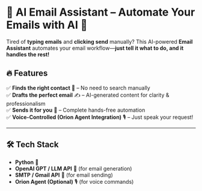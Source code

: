# 🚀 AI Email Assistant – Automate Your Emails with AI 📧

Tired of **typing emails** and **clicking send** manually? This AI-powered **Email Assistant** automates your email workflow—**just tell it what to do, and it handles the rest!**  

## 🔥 Features  
✅ **Finds the right contact** 📇 – No need to search manually  
✅ **Drafts the perfect email** ✍️ – AI-generated content for clarity & professionalism  
✅ **Sends it for you** 📩 – Complete hands-free automation  
✅ **Voice-Controlled (Orion Agent Integration)** 🎙️ – Just speak your request!  

---

## 🛠️ Tech Stack  
- **Python** 🐍  
- **OpenAI GPT / LLM API** 🧠 (for email generation)  
- **SMTP / Gmail API** 📩 (for email sending)  
- **Orion Agent (Optional)** 🎙️ (for voice commands)  
